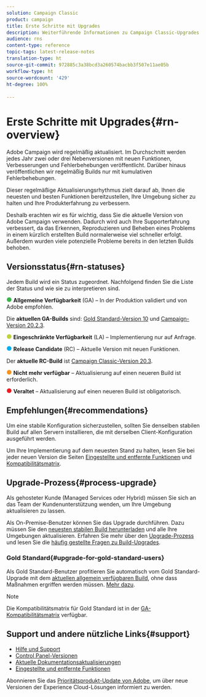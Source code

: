 ```yaml
---
solution: Campaign Classic
product: campaign
title: Erste Schritte mit Upgrades
description: Weiterführende Informationen zu Campaign Classic-Upgrades
audience: rns
content-type: reference
topic-tags: latest-release-notes
translation-type: ht
source-git-commit: 972885c3a38bcd3a260574bacbb3f507e11ae05b
workflow-type: ht
source-wordcount: '429'
ht-degree: 100%

---
```



# Erste Schritte mit Upgrades{#rn-overview}

Adobe Campaign wird regelmäßig aktualisiert. Im Durchschnitt werden jedes Jahr zwei oder drei Nebenversionen mit neuen Funktionen, Verbesserungen und Fehlerbehebungen veröffentlicht. Darüber hinaus veröffentlichen wir regelmäßig Builds nur mit kumulativen Fehlerbehebungen.

Dieser regelmäßige Aktualisierungsrhythmus zielt darauf ab, Ihnen die neuesten und besten Funktionen bereitzustellen, Ihre Umgebung sicher zu halten und Ihre Produkterfahrung zu verbessern.

Deshalb erachten wir es für wichtig, dass Sie die aktuelle Version von Adobe Campaign verwenden. Dadurch wird auch Ihre Supporterfahrung verbessert, da das Erkennen, Reproduzieren und Beheben eines Problems in einem kürzlich erstellten Build normalerweise viel schneller erfolgt. Außerdem wurden viele potenzielle Probleme bereits in den letzten Builds behoben.

## Versionsstatus{#rn-statuses}

Jedem Build wird ein Status zugeordnet. Nachfolgend finden Sie die Liste der Status und wie sie zu interpretieren sind.

![](assets/do-not-localize/green3.png) **Allgemeine Verfügbarkeit** (GA) – In der Produktion validiert und von Adobe empfohlen.

Die **aktuellen GA-Builds** sind: [Gold Standard-Version 10](../../rn/using/gold-standard.md#gs-10) und [Campaign-Version 20.2.3](../../rn/using/release--20-2.md#release-20-2-3-build-9182).

![](assets/do-not-localize/limited3.png) **Eingeschränkte Verfügbarkeit** (LA) – Implementierung nur auf Anfrage.

![](assets/do-not-localize/blue3.png) **Release Candidate** (RC) – Aktuelle Version mit neuen Funktionen.

Der **aktuelle RC-Build** ist [Campaign Classic-Version 20.3](../../rn/using/latest-release.md).

![](assets/do-not-localize/orange3.png) **Nicht mehr verfügbar** – Aktualisierung auf einen neueren Build ist erforderlich.

![](assets/do-not-localize/red3.png) **Veraltet** – Aktualisierung auf einen neueren Build ist obligatorisch.

## Empfehlungen{#recommendations}

Um eine stabile Konfiguration sicherzustellen, sollten Sie denselben stabilen Build auf allen Servern installieren, die mit derselben Client-Konfiguration ausgeführt werden.

Um Ihre Implementierung auf dem neuesten Stand zu halten, lesen Sie bei jeder neuen Version die Seiten [Eingestellte und entfernte Funktionen](../../rn/using/deprecated-features.md) und [Kompatibilitätsmatrix](../../rn/using/compatibility-matrix.md).

## Upgrade-Prozess{#process-upgrade}

Als gehosteter Kunde (Managed Services oder Hybrid) müssen Sie sich an das Team der Kundenunterstützung wenden, um Ihre Umgebung aktualisieren zu lassen.

Als On-Premise-Benutzer können Sie das Upgrade durchführen. Dazu müssen Sie den [neuesten stabilen Build herunterladen](https://experience.adobe.com/de/#/downloads/content/software-distribution/de/campaign.html) und alle Ihre Umgebungen aktualisieren. Erfahren Sie mehr über den [Upgrade-Prozess](../../production/using/build-upgrade.md) und lesen Sie die [häufig gestellte Fragen zu Build-Upgrades](../../platform/using/faq-build-upgrade.md).

### Gold Standard{#upgrade-for-gold-standard-users}

Als Gold Standard-Benutzer profitieren Sie automatisch vom Gold Standard-Upgrade mit dem [aktuellen allgemein verfügbaren Build](../../rn/using/gold-standard.md#gs-10), ohne dass Maßnahmen ergriffen werden müssen. [Mehr dazu](https://helpx.adobe.com/de/campaign/kb/gold-standard.html).

>[!NOTE]
>Die Kompatibilitätsmatrix für Gold Standard ist in der [GA-Kompatibilitätsmatrix](../../rn/using/compatibility-matrix-gs.md) verfügbar.

## Support und andere nützliche Links{#support}

* [Hilfe und Support](https://helpx.adobe.com/de/campaign/kb/ac-support.html#acc-support)
* [Control Panel-Versionen](https://docs.adobe.com/content/help/de-DE/control-panel/using/release-notes.html)
* [Aktuelle Dokumentationsaktualisierungen](../../rn/using/documentation-updates.md)
* [Eingestellte und entfernte Funktionen](../../rn/using/deprecated-features.md)

Abonnieren Sie das [Prioritätsprodukt-Update von Adobe](https://www.adobe.com/de/subscription/priority-product-update.html), um über neue Versionen der Experience Cloud-Lösungen informiert zu werden.
